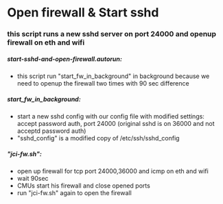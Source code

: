 # Open firewall & Start sshd

### this script runs a new sshd server on port 24000 and openup firewall on eth and wifi

##### start-sshd-and-open-firewall.autorun:
- this script run "start_fw_in_background" in background because we need to openup the firewall two times with 90 sec difference

##### start_fw_in_background:
- start a new sshd config with our config file with modified settings: accept password auth, port 24000 (original sshd is on 36000 and not acceptd password auth)
- "sshd_config" is a modified copy of /etc/ssh/sshd_config

##### "jci-fw.sh":
- open up firewall for tcp port 24000,36000 and icmp on eth and wifi
- wait 90sec
- CMUs start his firewall and close opened ports
- run "jci-fw.sh" again to open the firewall
